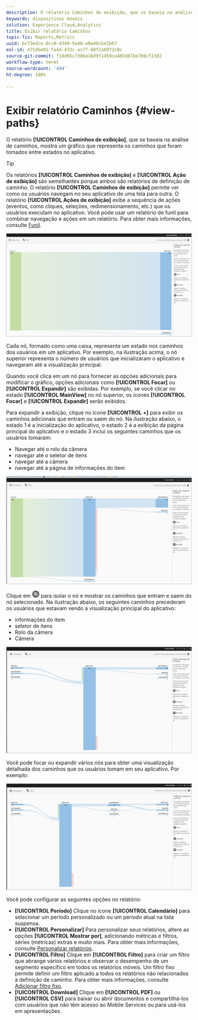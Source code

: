 ```yaml
---
description: O relatório Caminhos de exibição, que se baseia na análise de caminhos, mostra um gráfico que representa os caminhos que foram tomados entre estados no aplicativo.
keywords: dispositivos móveis
solution: Experience Cloud,Analytics
title: Exibir relatório Caminhos
topic-fix: Reports,Metrics
uuid: bc73edce-0cc0-4349-9a48-e0a40cbe1b67
exl-id: 475dbe01-fa4d-433c-ac77-68f2a6972c0c
source-git-commit: f18d65c738ba16d9f1459ca485d87be708cf23d2
workflow-type: tm+mt
source-wordcount: '494'
ht-degree: 100%

---
```


# Exibir relatório Caminhos {#view-paths}

O relatório **[!UICONTROL Caminhos de exibição]**, que se baseia na análise de caminhos, mostra um gráfico que representa os caminhos que foram tomados entre estados no aplicativo.

>[!TIP]
>
>Os relatórios **[!UICONTROL Caminhos de exibição]** e **[!UICONTROL Ação de exibição]** são semelhantes porque ambos são relatórios de definição de caminho. O relatório **[!UICONTROL Caminhos de exibição]** permite ver como os usuários navegam no seu aplicativo de uma tela para outra. O relatório **[!UICONTROL Ações de exibição]** exibe a sequência de ações (eventos, como cliques, seleções, redimensionamento, etc.) que os usuários executam no aplicativo. Você pode usar um relatório de funil para combinar navegação e ações em um relatório. Para obter mais informações, consulte [Funil](/help/using/usage/reports-funnel.md).

![caminhos de visualização](assets/view_paths.png)

Cada nó, formado como uma caixa, representa um estado nos caminhos dos usuários em um aplicativo. Por exemplo, na ilustração acima, o nó superior representa o número de usuários que inicializaram o aplicativo e navegaram até a visualização principal.

Quando você clica em um nó para fornecer as opções adicionais para modificar o gráfico, opções adicionais como **[!UICONTROL Focar]** ou **[!UICONTROL Expandir]** são exibidas. Por exemplo, se você clicar no estado **[!UICONTROL MainView]** no nó superior, os ícones **[!UICONTROL Focar]** e **[!UICONTROL Expandir]** serão exibidos.

Para expandir a exibição, clique no ícone **[!UICONTROL +]** para exibir os caminhos adicionais que entram ou saem do nó. Na ilustração abaixo, o estado 1 é a inicialização do aplicativo, o estado 2 é a exibição da página principal do aplicativo e o estado 3 inclui os seguintes caminhos que os usuários tomaram:

* Navegar até o rolo da câmera
* navegar até o seletor de itens
* navegar até a câmera
* navegar até a página de informações do item

![](assets/view_paths_expand.png)

Clique em ![focus icon](assets/icon_focus.png) para isolar o nó e mostrar os caminhos que entram e saem do nó selecionado. Na ilustração abaixo, os seguintes caminhos precederam os usuários que estavam vendo a visualização principal do aplicativo:

* informações do item
* seletor de itens
* Rolo da câmera
* Câmera

![visualizar foco do caminho](assets/view_paths_focus.png)

Você pode focar ou expandir vários nós para obter uma visualização detalhada dos caminhos que os usuários tomam em seu aplicativo. Por exemplo:

![caminho de visualização múltiplo](assets/view_paths_mult.png)

Você pode configurar as seguintes opções no relatório:

* **[!UICONTROL Período]**
Clique no ícone **[!UICONTROL Calendário]** para selecionar um período personalizado ou um período atual na lista suspensa.
* **[!UICONTROL Personalizar]**
Para personalizar seus relatórios, altere as opções **[!UICONTROL Mostrar por]**, adicionando métricas e filtros, séries (métricas) extras e muito mais. Para obter mais informações, consulte [Personalizar relatórios](/help/using/usage/reports-customize/reports-customize.md).
* **[!UICONTROL Filtro]**
Clique em **[!UICONTROL Filtro]** para criar um filtro que abrange vários relatórios e observar o desempenho de um segmento específico em todos os relatórios móveis. Um filtro fixo permite definir um filtro aplicado a todos os relatórios não relacionados à definição de caminho. Para obter mais informações, consulte [Adicionar filtro fixo](/help/using/usage/reports-customize/t-sticky-filter.md).
* **[!UICONTROL Download]**
Clique em **[!UICONTROL PDF]** ou **[!UICONTROL CSV]** para baixar ou abrir documentos e compartilhá-los com usuários que não têm acesso ao Mobile Services ou para usá-los em apresentações.
